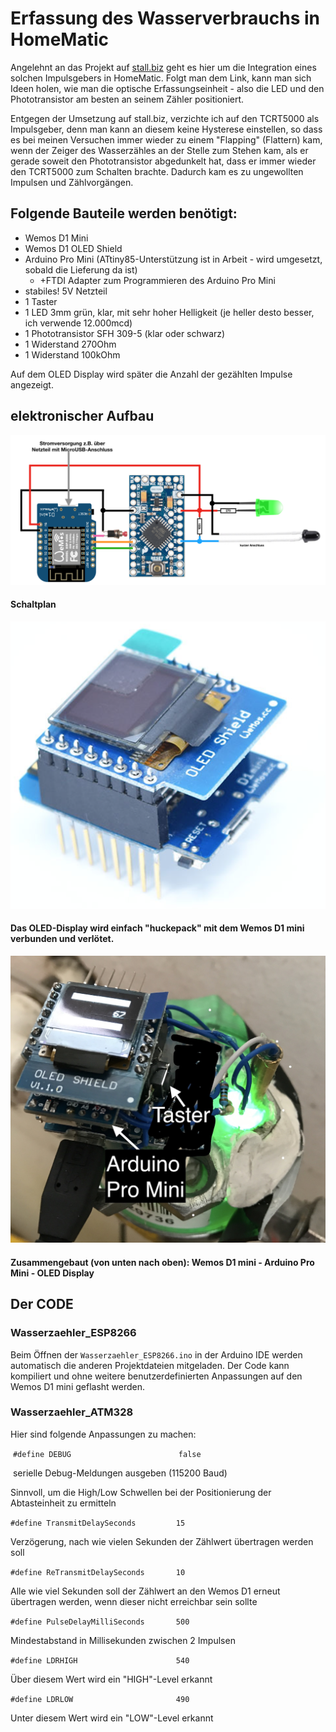 # Erfassung des Wasserverbrauchs in HomeMatic

Angelehnt an das Projekt auf [stall.biz](https://www.stall.biz/project/impulsgeber-fuer-den-wasserzaehler-selbst-gebaut) geht
es hier um die Integration eines solchen Impulsgebers in HomeMatic. Folgt man dem Link, kann man sich Ideen holen, wie man die optische Erfassungseinheit - also die LED 
und den Phototransistor am besten an seinem Zähler positioniert.

Entgegen der Umsetzung auf stall.biz, verzichte ich auf den TCRT5000 als Impulsgeber, denn man kann an diesem keine Hysterese einstellen, so dass es bei meinen Versuchen immer wieder zu einem "Flapping" (Flattern) kam, wenn der 
Zeiger des Wasserzähles an der Stelle zum Stehen kam, als er gerade soweit den Phototransistor abgedunkelt hat, dass er immer wieder den TCRT5000 zum Schalten brachte.
Dadurch kam es zu ungewollten Impulsen und Zählvorgängen.

## Folgende Bauteile werden benötigt:
- Wemos D1 Mini
- Wemos D1 OLED Shield
- Arduino Pro Mini (ATtiny85-Unterstützung ist in Arbeit - wird umgesetzt, sobald die Lieferung da ist)
  - +FTDI Adapter zum Programmieren des Arduino Pro Mini
- stabiles! 5V Netzteil
- 1 Taster
- 1 LED 3mm grün, klar, mit sehr hoher Helligkeit (je heller desto besser, ich verwende 12.000mcd)
- 1 Phototransistor SFH 309-5 (klar oder schwarz)
- 1 Widerstand 270Ohm
- 1 Widerstand 100kOhm

Auf dem OLED Display wird später die Anzahl der gezählten Impulse angezeigt.

## elektronischer Aufbau
![Wiring](Images/Schaltplan.png)
#### Schaltplan

![OLEDStack](Images/Wemos_OLED_Stack.png)
#### Das OLED-Display wird einfach "huckepack" mit dem Wemos D1 mini verbunden und verlötet.

![Assembly](Images/Assembly.jpeg)
#### Zusammengebaut (von unten nach oben): Wemos D1 mini - Arduino Pro Mini - OLED Display

## Der CODE
### Wasserzaehler_ESP8266
Beim Öffnen der ```Wasserzaehler_ESP8266.ino``` in der Arduino IDE werden automatisch die anderen Projektdateien mitgeladen.
Der Code kann kompiliert und ohne weitere benutzerdefinierten Anpassungen auf den Wemos D1 mini geflasht werden.

### Wasserzaehler_ATM328
Hier sind folgende Anpassungen zu machen:

  ```#define DEBUG                        false```
  
  serielle Debug-Meldungen ausgeben (115200 Baud)
  
  Sinnvoll, um die High/Low Schwellen bei der Positionierung der Abtasteinheit zu ermitteln
  
  ```#define TransmitDelaySeconds         15```
  
  Verzögerung, nach wie vielen Sekunden der Zählwert übertragen werden soll
  
  ```#define ReTransmitDelaySeconds       10```
  
  Alle wie viel Sekunden soll der Zählwert an den Wemos D1 erneut übertragen werden, wenn dieser nicht erreichbar sein sollte
  
  ```#define PulseDelayMilliSeconds       500```
  
  Mindestabstand in Millisekunden zwischen 2 Impulsen
  
  ```#define LDRHIGH                      540```
  
  Über diesem Wert wird ein "HIGH"-Level erkannt
  
  ```#define LDRLOW                       490```
  
  Unter diesem Wert wird ein "LOW"-Level erkannt
  

